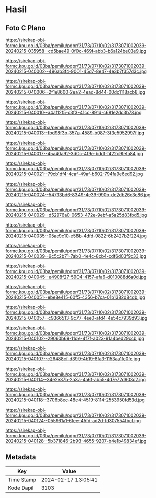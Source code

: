 # Hasil

## Foto C Plano

https://sirekap-obj-formc.kpu.go.id/03ba/pemilu/pdpr/31/73/07/10/02/3173071002039-20240215-035958--cd5bae49-0f0c-469f-abb3-b6a124be03e9.jpg

https://sirekap-obj-formc.kpu.go.id/03ba/pemilu/pdpr/31/73/07/10/02/3173071002039-20240215-040002--496ab3f4-9001-45d7-8e47-4e3b7f357d3c.jpg

https://sirekap-obj-formc.kpu.go.id/03ba/pemilu/pdpr/31/73/07/10/02/3173071002039-20240215-040006--2f1e8600-2ea2-4ead-8d44-00dc1118acb8.jpg

https://sirekap-obj-formc.kpu.go.id/03ba/pemilu/pdpr/31/73/07/10/02/3173071002039-20240215-040010--a4af12f5-c3f3-41cc-891d-c681e2dc3b78.jpg

https://sirekap-obj-formc.kpu.go.id/03ba/pemilu/pdpr/31/73/07/10/02/3173071002039-20240215-040013--fbd98f3b-357a-4589-b087-3f3e5952997f.jpg

https://sirekap-obj-formc.kpu.go.id/03ba/pemilu/pdpr/31/73/07/10/02/3173071002039-20240215-040017--45a40a92-3d0c-4f9e-bddf-f422c9fefa84.jpg

https://sirekap-obj-formc.kpu.go.id/03ba/pemilu/pdpr/31/73/07/10/02/3173071002039-20240215-040021--79cb1df4-4caf-49af-b602-794fa9e6ed92.jpg

https://sirekap-obj-formc.kpu.go.id/03ba/pemilu/pdpr/31/73/07/10/02/3173071002039-20240215-040024--54733bd6-8349-4e39-990b-de2db26c3c86.jpg

https://sirekap-obj-formc.kpu.go.id/03ba/pemilu/pdpr/31/73/07/10/02/3173071002039-20240215-040029--d52976a0-0653-472e-9ebf-a5a25d83fbd5.jpg

https://sirekap-obj-formc.kpu.go.id/03ba/pemilu/pdpr/31/73/07/10/02/3173071002039-20240215-040035--05ae9c10-e58b-4dfd-9822-6b2427b2f224.jpg

https://sirekap-obj-formc.kpu.go.id/03ba/pemilu/pdpr/31/73/07/10/02/3173071002039-20240215-040039--9c5c2b71-7ab0-4e4c-8cb4-cdf6d03f9c33.jpg

https://sirekap-obj-formc.kpu.go.id/03ba/pemilu/pdpr/31/73/07/10/02/3173071002039-20240215-040045--e4908f27-5904-4157-afa6-d010088d6a0d.jpg

https://sirekap-obj-formc.kpu.go.id/03ba/pemilu/pdpr/31/73/07/10/02/3173071002039-20240215-040051--ebe8e415-60f5-4356-b7ca-01b1382d84db.jpg

https://sirekap-obj-formc.kpu.go.id/03ba/pemilu/pdpr/31/73/07/10/02/3173071002039-20240215-040057--c9366513-9c77-4ee0-afd4-4e54c7939d93.jpg

https://sirekap-obj-formc.kpu.go.id/03ba/pemilu/pdpr/31/73/07/10/02/3173071002039-20240215-040102--29060b69-11de-4f7f-a023-91a4bed29ccb.jpg

https://sirekap-obj-formc.kpu.go.id/03ba/pemilu/pdpr/31/73/07/10/02/3173071002039-20240215-040107--c26488cf-d399-4b19-8fa3-1153aa1fc0fe.jpg

https://sirekap-obj-formc.kpu.go.id/03ba/pemilu/pdpr/31/73/07/10/02/3173071002039-20240215-040114--34e2e37b-2a3a-4a6f-ab55-4d7e72d903c2.jpg

https://sirekap-obj-formc.kpu.go.id/03ba/pemilu/pdpr/31/73/07/10/02/3173071002039-20240215-040118--3706b8ec-48e4-4519-8114-2553950fd53d.jpg

https://sirekap-obj-formc.kpu.go.id/03ba/pemilu/pdpr/31/73/07/10/02/3173071002039-20240215-040124--055961a1-6fee-45fd-ad2d-fd307554fbcf.jpg

https://sirekap-obj-formc.kpu.go.id/03ba/pemilu/pdpr/31/73/07/10/02/3173071002039-20240215-040128--5b371846-2b93-4655-9207-b4e1b49834ef.jpg


## Metadata

| Key        | Value               |
| ---------- | ------------------- |
| Time Stamp | 2024-02-17 13:05:41 |
| Kode Dapil | 3103                |



